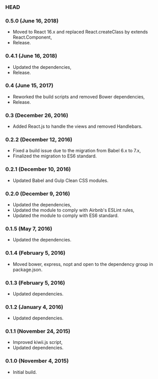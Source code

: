 ### HEAD

### 0.5.0 (June 16, 2018)

  * Moved to React 16.x and replaced React.createClass by extends React.Component,
  * Release.


### 0.4.1 (June 16, 2018)

  * Updated the dependencies,
  * Release.


### 0.4 (June 15, 2017)

  * Reworked the build scripts and removed Bower dependencies,
  * Release.


### 0.3 (December 26, 2016)

  * Added React.js to handle the views and removed Handlebars.


### 0.2.2 (December 12, 2016)

  * Fixed a build issue due to the migration from Babel 6.x to 7.x,
  * Finalized the migration to ES6 standard.


### 0.2.1 (December 10, 2016)

  * Updated Babel and Gulp Clean CSS modules.


### 0.2.0 (December 9, 2016)

  * Updated the dependencies,
  * Updated the module to comply with Airbnb's ESLint rules,
  * Updated the module to comply with ES6 standard.


### 0.1.5 (May 7, 2016)

  * Updated the dependencies.


### 0.1.4 (February 5, 2016)

  * Moved bower, express, nopt and open to the dependency group in package.json.


### 0.1.3 (February 5, 2016)

  * Updated dependencies.


### 0.1.2 (January 4, 2016)

  * Updated dependencies.


### 0.1.1 (November 24, 2015)

  * Improved kiwii.js script,
  * Updated dependencies.


### 0.1.0 (November 4, 2015)

  * Initial build.
